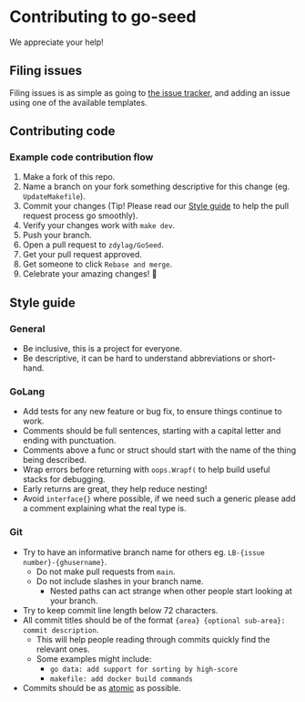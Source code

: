 # Contributing to go-seed
We appreciate your help!

## Filing issues
Filing issues is as simple as going to [the issue tracker](https://github.com/zdylag/go-seed/issues), and adding an issue using one of the available templates.

## Contributing code
### Example code contribution flow
1. Make a fork of this repo.
1. Name a branch on your fork something descriptive for this change (eg. `UpdateMakefile`).
1. Commit your changes (Tip! Please read our [Style guide](#style-guide) to help the pull request process go smoothly).
1. Verify your changes work with `make dev`.
1. Push your branch.
1. Open a pull request to `zdylag/GoSeed`.
1. Get your pull request approved.
1. Get someone to click `Rebase and merge`.
1. Celebrate your amazing changes! 🎉

## Style guide
### General
- Be inclusive, this is a project for everyone.
- Be descriptive, it can be hard to understand abbreviations or short-hand.

### GoLang
- Add tests for any new feature or bug fix, to ensure things continue to work.
- Comments should be full sentences, starting with a capital letter and ending with punctuation.
- Comments above a func or struct should start with the name of the thing being described.
- Wrap errors before returning with `oops.Wrapf(` to help build useful stacks for debugging.
- Early returns are great, they help reduce nesting!
- Avoid `interface{}` where possible, if we need such a generic please add a comment explaining what the real type is.

### Git
- Try to have an informative branch name for others eg. `LB-{issue number}-{ghusername}`.
  - Do not make pull requests from `main`.
  - Do not include slashes in your branch name.
    - Nested paths can act strange when other people start looking at your branch.
- Try to keep commit line length below 72 characters.
- All commit titles should be of the format `{area} {optional sub-area}: commit description`.
  - This will help people reading through commits quickly find the relevant ones.
  - Some examples might include:
    - `go data: add support for sorting by high-score`
    - `makefile: add docker build commands`
- Commits should be as [atomic](https://www.freshconsulting.com/insights/blog/atomic-commits/) as possible.
